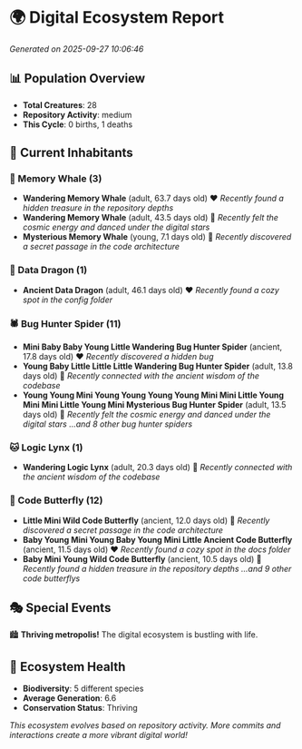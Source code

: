 # 🌍 Digital Ecosystem Report
*Generated on 2025-09-27 10:06:46*

## 📊 Population Overview
- **Total Creatures**: 28
- **Repository Activity**: medium
- **This Cycle**: 0 births, 1 deaths

## 👥 Current Inhabitants

### 🐋 Memory Whale (3)
- **Wandering Memory Whale** (adult, 63.7 days old) ❤️
  *Recently found a hidden treasure in the repository depths*
- **Wandering Memory Whale** (adult, 43.5 days old) 💛
  *Recently felt the cosmic energy and danced under the digital stars*
- **Mysterious Memory Whale** (young, 7.1 days old) 💚
  *Recently discovered a secret passage in the code architecture*

### 🐉 Data Dragon (1)
- **Ancient Data Dragon** (adult, 46.1 days old) ❤️
  *Recently found a cozy spot in the config folder*

### 🕷️ Bug Hunter Spider (11)
- **Mini Baby Baby Young Little Wandering Bug Hunter Spider** (ancient, 17.8 days old) ❤️
  *Recently discovered a hidden bug*
- **Young Baby Little Little Little Wandering Bug Hunter Spider** (adult, 13.8 days old) 💛
  *Recently connected with the ancient wisdom of the codebase*
- **Young Young Mini Young Young Young Young Mini Mini Little Young Mini Mini Little Young Mini Mysterious Bug Hunter Spider** (adult, 13.5 days old) 💚
  *Recently felt the cosmic energy and danced under the digital stars*
  *...and 8 other bug hunter spiders*

### 🐱 Logic Lynx (1)
- **Wandering Logic Lynx** (adult, 20.3 days old) 💚
  *Recently connected with the ancient wisdom of the codebase*

### 🦋 Code Butterfly (12)
- **Little Mini Wild Code Butterfly** (ancient, 12.0 days old) 💛
  *Recently discovered a secret passage in the code architecture*
- **Baby Young Mini Young Baby Young Mini Little Ancient Code Butterfly** (ancient, 11.5 days old) ❤️
  *Recently found a cozy spot in the docs folder*
- **Baby Mini Young Wild Code Butterfly** (ancient, 10.5 days old) 💚
  *Recently found a hidden treasure in the repository depths*
  *...and 9 other code butterflys*

## 🎭 Special Events

🏙️ **Thriving metropolis!** The digital ecosystem is bustling with life.

## 🔬 Ecosystem Health
- **Biodiversity**: 5 different species
- **Average Generation**: 6.6
- **Conservation Status**: Thriving

*This ecosystem evolves based on repository activity. More commits and interactions create a more vibrant digital world!*